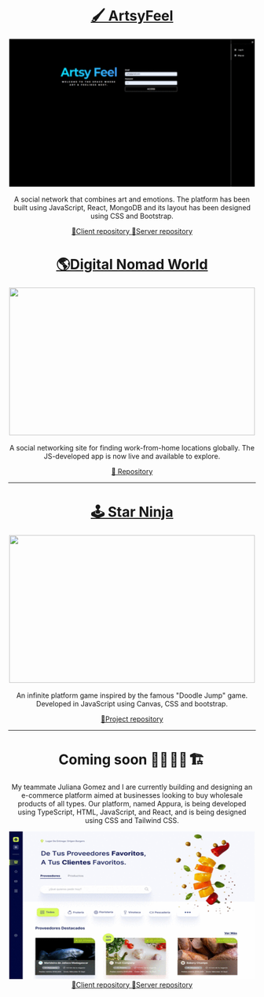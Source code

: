 
<h1 align="center">
 <a href="https://artsy-feeling.netlify.app/feed"> 🖌️ ArtsyFeel </a></h1>
 <div align="center">
 <img src="gifart.gif" width="500" height="300"/>
 </div>
<p> </p>                                                   
<p align="center"> A social network that combines art and emotions. The platform has been built using JavaScript, React, MongoDB and its layout has been designed using CSS and Bootstrap.</p>
<div align="center">
 <a align="center" href="https://github.com/Juligs/Af-Client"> 🔹Client repository </a>
 <a align="center" href="https://github.com/Juligs/Af-Server"> 🔹Server repository </a>
 </div>
 
 
 <h1 align="center">
 <a href="https://www.figma.com/proto/A0oRGqHL3kr0AJoQ1K8BQa/CSABOGAL-PORTAFOLIO?node-id=291%3A1351&scaling=scale-down-width&page-id=79%3A311&starting-point-node-id=529%3A1164&hotspot-hints=0&hide-ui=1"> 🌎Digital Nomad World </a></h1>
 <div align="center">
 <img src="digitalgif.gif" width="500" height="300"/>
 </div>
<p> </p>                                                   
<p align="center"> A social networking site for finding work-from-home locations globally. The JS-developed app is now live and available to explore.</p>
<div align="center">
 <a align="center" href="https://github.com/csabogalortiz/DNW"> 🔹 Repository </a>
 </div>

<hr>
<h1 align="center">
<a href="https://csabogalortiz.github.io/GOMEZ-SABOGAL-GAME/"> 🕹️ Star Ninja </a></h1>
  <div align="center">
 <img src="starninja.gif" width="500" height="300"/>
 </div>
 <p/>
<p align="center"> An infinite platform game inspired by the famous "Doodle Jump" game. Developed in JavaScript using Canvas, CSS and bootstrap.</p>
<div align="center">
 <a align="center" href="https://github.com/Juligs/Juligs-NinjaStartGame"> 🔹Project repository  </a>
 </div>
<hr>
<h1 align="center"> Coming soon 👩‍💻 👩‍💻 🏗️ </h1> 

<p align="center"> My teammate Juliana Gomez and I are currently building and designing an e-commerce platform aimed at businesses looking to buy wholesale products of all types. Our platform, named Appura, is being developed using TypeScript, HTML, JavaScript, and React, and is being designed using CSS and Tailwind CSS. </p>
 <div align="center">
 <img src="appuraa.gif" width="500" height="300"/>
 </div>
 <div align="center">
 <a align="center" href="https://github.com/Juligs/Appura-Supplier-client"> 🔹Client repository </a>
 <a align="center" href="https://github.com/Juligs/Appura-Supplier-server"> 🔹Server repository </a>
 </div>
 


